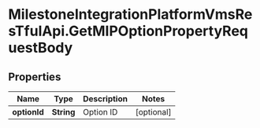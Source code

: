 # MilestoneIntegrationPlatformVmsResTfulApi.GetMIPOptionPropertyRequestBody

## Properties
Name | Type | Description | Notes
------------ | ------------- | ------------- | -------------
**optionId** | **String** | Option ID | [optional] 

